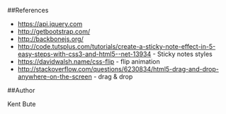 ##References
* https://api.jquery.com
* http://getbootstrap.com/
* http://backbonejs.org/
* http://code.tutsplus.com/tutorials/create-a-sticky-note-effect-in-5-easy-steps-with-css3-and-html5--net-13934 - Sticky notes styles
* https://davidwalsh.name/css-flip - flip animation
* http://stackoverflow.com/questions/6230834/html5-drag-and-drop-anywhere-on-the-screen - drag & drop

##Author

Kent Bute